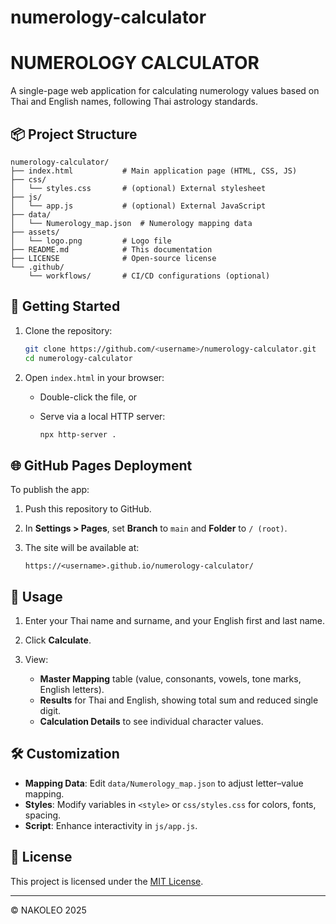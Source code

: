 # numerology-calculator
# NUMEROLOGY CALCULATOR

A single-page web application for calculating numerology values based on Thai and English names, following Thai astrology standards.

## 📦 Project Structure

```
numerology-calculator/
├── index.html           # Main application page (HTML, CSS, JS)
├── css/
│   └── styles.css       # (optional) External stylesheet
├── js/
│   └── app.js           # (optional) External JavaScript
├── data/
│   └── Numerology_map.json  # Numerology mapping data
├── assets/
│   └── logo.png         # Logo file
├── README.md            # This documentation
├── LICENSE              # Open-source license
└── .github/
    └── workflows/       # CI/CD configurations (optional)
```

## 🚀 Getting Started

1. Clone the repository:

   ```bash
   git clone https://github.com/<username>/numerology-calculator.git
   cd numerology-calculator
   ```

2. Open `index.html` in your browser:

   * Double-click the file, or
   * Serve via a local HTTP server:

     ```bash
     npx http-server .
     ```

## 🌐 GitHub Pages Deployment

To publish the app:

1. Push this repository to GitHub.
2. In **Settings > Pages**, set **Branch** to `main` and **Folder** to `/ (root)`.
3. The site will be available at:

   ```
   https://<username>.github.io/numerology-calculator/
   ```

## 📝 Usage

1. Enter your Thai name and surname, and your English first and last name.
2. Click **Calculate**.
3. View:

   * **Master Mapping** table (value, consonants, vowels, tone marks, English letters).
   * **Results** for Thai and English, showing total sum and reduced single digit.
   * **Calculation Details** to see individual character values.

## 🛠️ Customization

* **Mapping Data**: Edit `data/Numerology_map.json` to adjust letter–value mapping.
* **Styles**: Modify variables in `<style>` or `css/styles.css` for colors, fonts, spacing.
* **Script**: Enhance interactivity in `js/app.js`.

## 📄 License

This project is licensed under the [MIT License](LICENSE).

---

© NAKOLEO 2025
